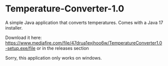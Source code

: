 # Temperature-Converter-1.0
A simple Java application that converts temperatures. Comes with a Java 17 installer.

Download it here: https://www.mediafire.com/file/47drua1exjhoo6w/TemperatureConverter1.0-setup.exe/file
or in the releases section

Sorry, this application only works on windows.
